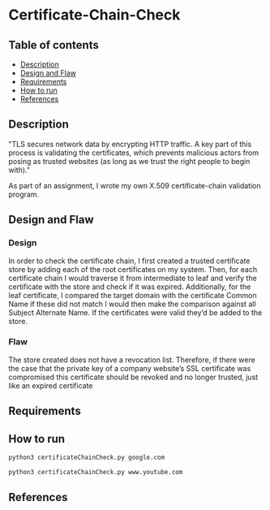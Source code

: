 # Certificate-Chain-Check


## Table of contents
- [Description](#description)
- [Design and Flaw](#design-and-flaw)
- [Requirements](#requirements)
- [How to run](#how-to-run)
- [References](#references)

## Description
"TLS secures network data by encrypting HTTP traffic. A key part of this process is validating the certificates, which prevents malicious actors from posing as trusted websites (as long as we trust the right people to begin with)."

As part of an assignment, I wrote my own X.509 certificate-chain validation program.

## Design and Flaw

### Design
In order to check the certificate chain, I first created a trusted certificate store by adding each of the root certificates on my system. Then, for each certificate chain I would traverse it from intermediate to leaf and verify the certificate with the store and check if it was expired. Additionally, for the leaf certificate, I compared the target domain with the certificate Common Name if these did not match I would then make the comparison against all Subject Alternate Name. If the certificates were valid they’d be added to the store.

### Flaw
The store created does not have a revocation list. Therefore, if there were the case that the private key of a company website’s SSL certificate was compromised this certificate should be revoked and no longer trusted, just like an expired certificate

## Requirements


## How to run

```sh
python3 certificateChainCheck.py google.com
```

```sh
python3 certificateChainCheck.py www.youtube.com
```


## References


